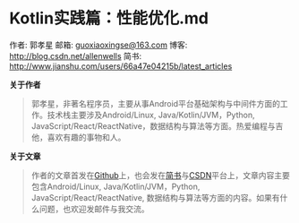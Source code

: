 # Kotlin实践篇：性能优化.md

作者: 郭孝星
邮箱: guoxiaoxingse@163.com
博客: http://blog.csdn.net/allenwells
简书: http://www.jianshu.com/users/66a47e04215b/latest_articles

**关于作者**

>郭孝星，非著名程序员，主要从事Android平台基础架构与中间件方面的工作。技术栈主要涉及Android/Linux, Java/Kotlin/JVM，Python, JavaScript/React/ReactNative，数据结构与算法等方面。热爱编程与吉他，喜欢有趣的事物和人。

**关于文章**

>作者的文章首发在[Github](https://github.com/guoxiaoxing)上，也会发在[简书](http://www.jianshu.com/users/66a47e04215b/latest_articles)与[CSDN](http://blog.csdn.net/allenwells)平台上，文章内容主要包含Android/Linux, Java/Kotlin/JVM，Python, JavaScript/React/ReactNative, 数据结构与算法等方面的内容。如果有什么问题，也欢迎发邮件与我交流。
